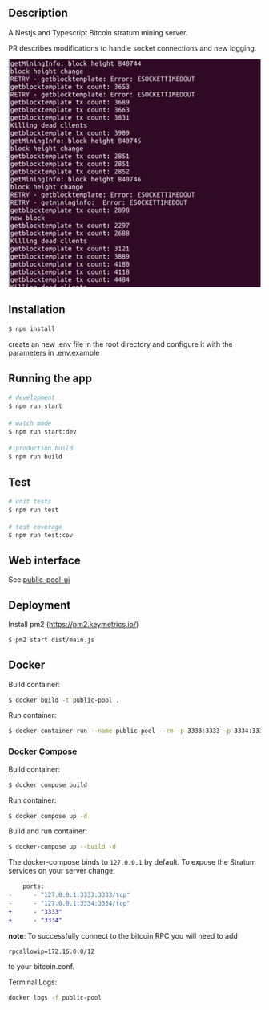 ## Description

A Nestjs and Typescript Bitcoin stratum mining server.

PR describes modifications to handle socket connections and new logging.

![](./assets/images/console-log.png)

## Installation

```bash
$ npm install
```

create an new .env file in the root directory and configure it with the parameters in .env.example

## Running the app

```bash
# development
$ npm run start

# watch mode
$ npm run start:dev

# production build
$ npm run build
```

## Test

```bash
# unit tests
$ npm run test

# test coverage
$ npm run test:cov
```

## Web interface

See [public-pool-ui](https://github.com/benjamin-wilson/public-pool-ui)

## Deployment

Install pm2 (https://pm2.keymetrics.io/)

```bash
$ pm2 start dist/main.js
```

## Docker

Build container:

```bash
$ docker build -t public-pool .
```

Run container:

```bash
$ docker container run --name public-pool --rm -p 3333:3333 -p 3334:3334 -p 8332:8332 -v .env:/public-pool/.env public-pool
```

### Docker Compose

Build container:
```bash
$ docker compose build
```

Run container:
```bash
$ docker compose up -d
```
Build and run container:

```bash
$ docker-compose up --build -d
```

The docker-compose binds to `127.0.0.1` by default. To expose the Stratum services on your server change:
```diff
    ports:
-      - "127.0.0.1:3333:3333/tcp"
-      - "127.0.0.1:3334:3334/tcp"
+      - "3333"
+      - "3334"
```

**note**: To successfully connect to the bitcoin RPC you will need to add

```
rpcallowip=172.16.0.0/12
```

to your bitcoin.conf.

Terminal Logs:
```bash
docker logs -f public-pool
```
